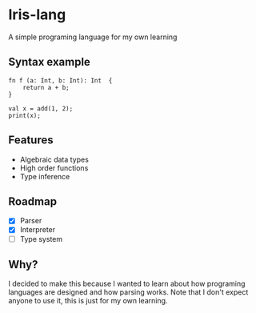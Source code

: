 # Iris-lang

A simple programing language for my own learning

## Syntax example

```
fn f (a: Int, b: Int): Int  {
    return a + b;
}

val x = add(1, 2);
print(x);

```

## Features
- Algebraic data types
- High order functions
- Type inference 

## Roadmap
- [x] Parser
- [x] Interpreter
- [ ] Type system

## Why?

I decided to make this because I wanted to learn about how programing languages are designed and how parsing works. Note that I don't expect anyone to use it, this is just for my own learning.
